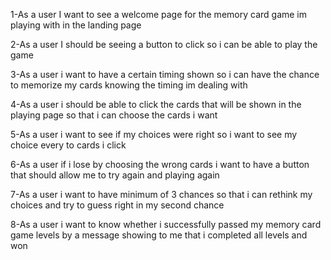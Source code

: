 1-As a user I want to see a welcome page for the memory card game im playing with in the landing page

2-As a user I should be seeing a button to click so i can be able to play the game

3-As a user i want to have a certain timing shown so i can have the chance to memorize my cards knowing the timing im dealing with

4-As a user i should be able to click the cards that will be shown in the playing page so that i can choose the cards i want

5-As a user i want to see if my choices were right so i want to see my choice every to cards i click

6-As a user if i lose by choosing the wrong cards i want to have a button that should allow me to try again and playing again

7-As a user i want to have minimum of 3 chances so that i can rethink my choices and try to guess right in my second chance

8-As a user i want to know whether i successfully passed my memory card game levels by a message showing to me that i completed all levels and won
